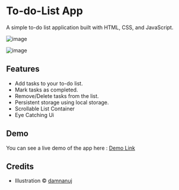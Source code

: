 # To-do-List App
A simple to-do list application built with HTML, CSS, and JavaScript.

![image](https://github.com/damnanuj/To-do-List/assets/106218844/50d72ea5-9372-4655-ad4f-95f8d3d7704e)


![image](https://github.com/damnanuj/To-do-List/assets/106218844/f6cbf43e-ee02-408d-91e1-ec0329f19c5d)




## Features

- Add tasks to your to-do list.
- Mark tasks as completed.
- Remove/Delete tasks from the list.
- Persistent storage using local storage.
- Scrollable List Container
- Eye Catching Ui

## Demo

You can see a live demo of the app here : [Demo Link](https://damnanuj.github.io/To-do-List/#)

## Credits
- Illustration © [damnanuj](https://github.com/damnanuj)

